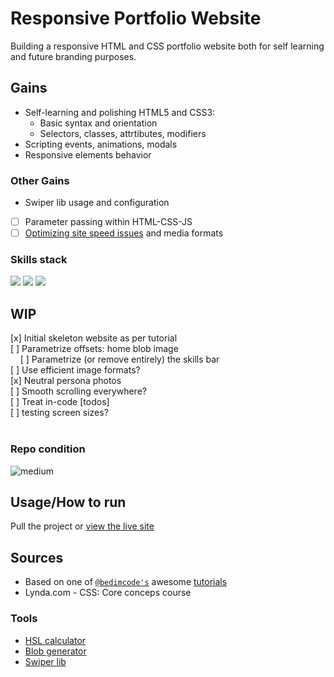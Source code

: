 # Responsive Portfolio Website
  
Building a responsive HTML and CSS portfolio website both for self learning and future branding purposes. <br>



## Gains
- Self-learning and polishing HTML5 and CSS3:
    - Basic syntax and orientation
    - Selectors, classes, attrtibutes, modifiers
- Scripting events, animations, modals
- Responsive elements behavior
### Other Gains
- Swiper lib usage and configuration
- [ ] Parameter passing within HTML-CSS-JS
- [ ] [Optimizing site speed issues](https://pagespeed.web.dev/report?url=http%3A%2F%2Fwww.vnikolin.com%2F&form_factor=mobile) and media formats<br>

### Skills stack
![](https://img.shields.io/badge/HTML5-E34F26?style=for-the-badge&logo=html5&logoColor=white)
![](https://img.shields.io/badge/CSS3-1572B6?style=for-the-badge&logo=css3&logoColor=white)
![](https://img.shields.io/badge/JavaScript-323330?style=for-the-badge&logo=javascript&logoColor=F7DF1E)

## WIP
[x] Initial skeleton website as per tutorial<br>
[ ] Parametrize offsets: home blob image<br>
&nbsp;&nbsp;&nbsp;&nbsp;[ ] Parametrize (or remove entirely) the skills bar<br>
[ ] Use efficient image formats?<br>
[x] Neutral persona photos<br>
[ ] Smooth scrolling everywhere?<br>
[ ] Treat in-code \[todos\]<br>
[ ] testing screen sizes?<br>
<br>

### Repo condition
![medium](https://img.shields.io/badge/medium&nbsp;clean-75-yellow)



## Usage/How to run
Pull the project or [view the live site](https://www.vnikolin.com/responsive_website_doodle/index.html/)

## Sources
- Based on one of [`@bedimcode's`](https://github.com/bedimcode) awesome [tutorials](https://youtu.be/27JtRAI3QO8)
- Lynda.com - CSS: Core conceps course

### Tools
- [HSL calculator](https://www.w3schools.com/colors/colors_hsl.asp)
- [Blob generator](https://www.blobmaker.app/)
- [Swiper lib](https://swiperjs.com/)
